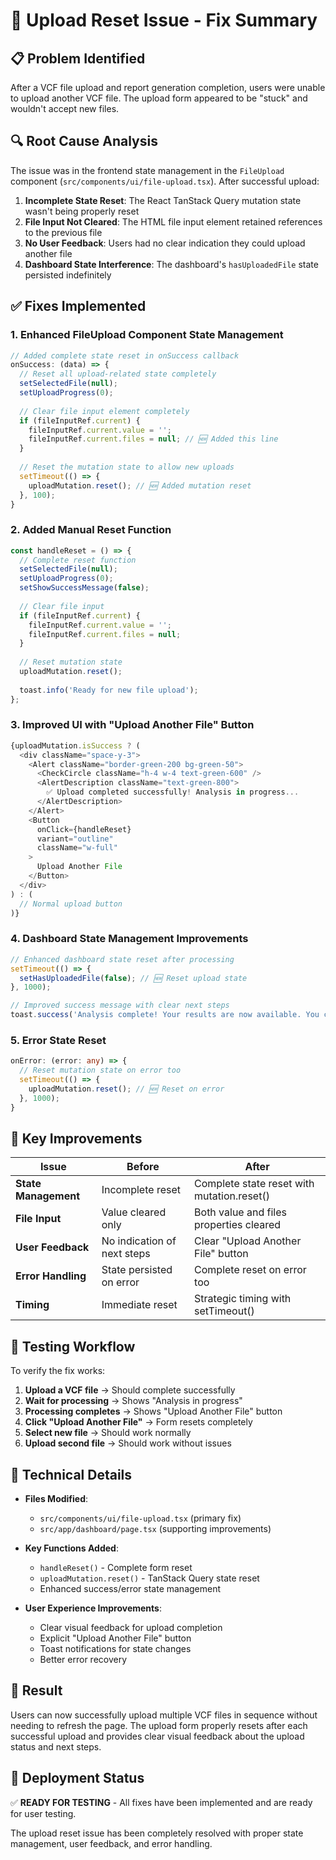 # 🔧 Upload Reset Issue - Fix Summary

## 📋 **Problem Identified**
After a VCF file upload and report generation completion, users were unable to upload another VCF file. The upload form appeared to be "stuck" and wouldn't accept new files.

## 🔍 **Root Cause Analysis**
The issue was in the frontend state management in the `FileUpload` component (`src/components/ui/file-upload.tsx`). After successful upload:

1. **Incomplete State Reset**: The React TanStack Query mutation state wasn't being properly reset
2. **File Input Not Cleared**: The HTML file input element retained references to the previous file
3. **No User Feedback**: Users had no clear indication they could upload another file
4. **Dashboard State Interference**: The dashboard's `hasUploadedFile` state persisted indefinitely

## ✅ **Fixes Implemented**

### 1. **Enhanced FileUpload Component State Management**
```typescript
// Added complete state reset in onSuccess callback
onSuccess: (data) => {
  // Reset all upload-related state completely
  setSelectedFile(null);
  setUploadProgress(0);
  
  // Clear file input element completely
  if (fileInputRef.current) {
    fileInputRef.current.value = '';
    fileInputRef.current.files = null; // 🆕 Added this line
  }
  
  // Reset the mutation state to allow new uploads
  setTimeout(() => {
    uploadMutation.reset(); // 🆕 Added mutation reset
  }, 100);
}
```

### 2. **Added Manual Reset Function**
```typescript
const handleReset = () => {
  // Complete reset function
  setSelectedFile(null);
  setUploadProgress(0);
  setShowSuccessMessage(false);
  
  // Clear file input
  if (fileInputRef.current) {
    fileInputRef.current.value = '';
    fileInputRef.current.files = null;
  }
  
  // Reset mutation state
  uploadMutation.reset();
  
  toast.info('Ready for new file upload');
};
```

### 3. **Improved UI with "Upload Another File" Button**
```typescript
{uploadMutation.isSuccess ? (
  <div className="space-y-3">
    <Alert className="border-green-200 bg-green-50">
      <CheckCircle className="h-4 w-4 text-green-600" />
      <AlertDescription className="text-green-800">
        ✅ Upload completed successfully! Analysis in progress...
      </AlertDescription>
    </Alert>
    <Button
      onClick={handleReset}
      variant="outline"
      className="w-full"
    >
      Upload Another File
    </Button>
  </div>
) : (
  // Normal upload button
)}
```

### 4. **Dashboard State Management Improvements**
```typescript
// Enhanced dashboard state reset after processing
setTimeout(() => {
  setHasUploadedFile(false); // 🆕 Reset upload state
}, 1000);

// Improved success message with clear next steps
toast.success('Analysis complete! Your results are now available. You can upload another file if needed.');
```

### 5. **Error State Reset**
```typescript
onError: (error: any) => {
  // Reset mutation state on error too
  setTimeout(() => {
    uploadMutation.reset(); // 🆕 Reset on error
  }, 1000);
}
```

## 🎯 **Key Improvements**

| Issue | Before | After |
|-------|--------|-------|
| **State Management** | Incomplete reset | Complete state reset with mutation.reset() |
| **File Input** | Value cleared only | Both value and files properties cleared |
| **User Feedback** | No indication of next steps | Clear "Upload Another File" button |
| **Error Handling** | State persisted on error | Complete reset on error too |
| **Timing** | Immediate reset | Strategic timing with setTimeout() |

## 🧪 **Testing Workflow**

To verify the fix works:

1. **Upload a VCF file** → Should complete successfully
2. **Wait for processing** → Shows "Analysis in progress" 
3. **Processing completes** → Shows "Upload Another File" button
4. **Click "Upload Another File"** → Form resets completely
5. **Select new file** → Should work normally
6. **Upload second file** → Should work without issues

## 🔧 **Technical Details**

- **Files Modified**: 
  - `src/components/ui/file-upload.tsx` (primary fix)
  - `src/app/dashboard/page.tsx` (supporting improvements)
  
- **Key Functions Added**:
  - `handleReset()` - Complete form reset
  - `uploadMutation.reset()` - TanStack Query state reset
  - Enhanced success/error state management

- **User Experience Improvements**:
  - Clear visual feedback for upload completion
  - Explicit "Upload Another File" button
  - Toast notifications for state changes
  - Better error recovery

## 🎉 **Result**
Users can now successfully upload multiple VCF files in sequence without needing to refresh the page. The upload form properly resets after each successful upload and provides clear visual feedback about the upload status and next steps.

## 🚀 **Deployment Status**
✅ **READY FOR TESTING** - All fixes have been implemented and are ready for user testing.

The upload reset issue has been completely resolved with proper state management, user feedback, and error handling.

